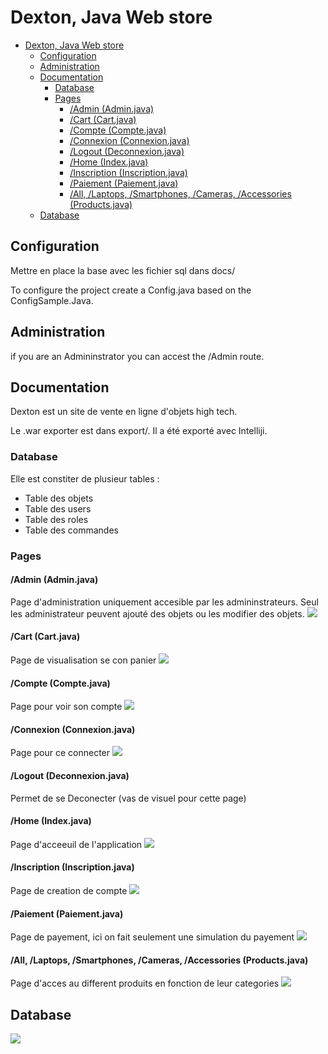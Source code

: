 # Dexton, Java Web store

- [Dexton, Java Web store](#dexton-java-web-store)
  - [Configuration](#configuration)
  - [Administration](#administration)
  - [Documentation](#documentation)
    - [Database](#database)
    - [Pages](#pages)
      - [/Admin (Admin.java)](#admin-adminjava)
      - [/Cart (Cart.java)](#cart-cartjava)
      - [/Compte (Compte.java)](#compte-comptejava)
      - [/Connexion (Connexion.java)](#connexion-connexionjava)
      - [/Logout (Deconnexion.java)](#logout-deconnexionjava)
      - [/Home (Index.java)](#home-indexjava)
      - [/Inscription (Inscription.java)](#inscription-inscriptionjava)
      - [/Paiement (Paiement.java)](#paiement-paiementjava)
      - [/All, /Laptops, /Smartphones, /Cameras, /Accessories (Products.java)](#all-laptops-smartphones-cameras-accessories-productsjava)
  - [Database](#database-1)

## Configuration

Mettre en place la base avec les fichier sql dans docs/

To configure the project create a Config.java based on the ConfigSample.Java.

## Administration

if you are an Admininstrator you can accest the /Admin route.

## Documentation

Dexton est un site de vente en ligne d'objets high tech.

Le .war exporter est dans export/. Il a été exporté avec Intelliji.

### Database

Elle est constiter de plusieur tables :

- Table des objets
- Table des users
- Table des roles
- Table des commandes

### Pages

#### /Admin (Admin.java)

Page d'administration uniquement accesible par les admininstrateurs.
Seul les administrateur peuvent ajouté des objets ou les modifier des objets.
![](docs/Admin.png)

#### /Cart (Cart.java)

Page de visualisation se con panier
![](docs/Cart.png)

#### /Compte (Compte.java)

Page pour voir son compte
![](docs/Compte.png)

#### /Connexion (Connexion.java)

Page pour ce connecter
![](docs/Login.png)

#### /Logout (Deconnexion.java)

Permet de se Deconecter
(vas de visuel pour cette page)

#### /Home (Index.java)

Page d'acceeuil de l'application
![](docs/Home.png)

#### /Inscription (Inscription.java)

Page de creation de compte
![](docs/Inscription.png)

#### /Paiement (Paiement.java)

Page de payement, ici on fait seulement une simulation du payement
![](docs/Pay.png)

#### /All, /Laptops, /Smartphones, /Cameras, /Accessories (Products.java)

Page d'acces au different produits en fonction de leur categories
![](docs/Product.png)

## Database

![](docs/Dexton.png)